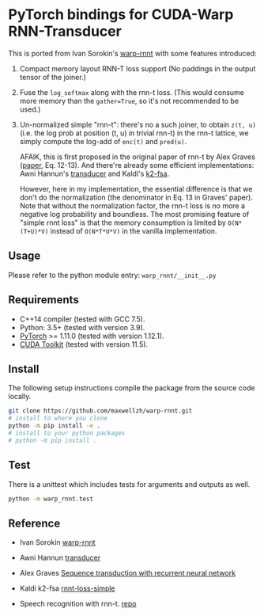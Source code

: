 
# PyTorch bindings for CUDA-Warp RNN-Transducer

This is ported from Ivan Sorokin's [warp-rnnt](https://github.com/1ytic/warp-rnnt) with some features introduced:

1. Compact memory layout RNN-T loss support (No paddings in the output tensor of the joiner.)
2. Fuse the `log_softmax` along with the rnn-t loss. (This would consume more memory than the `gather=True`, so it's not recommended to be used.)
3. Un-normalized simple "rnn-t": there's no a such joiner, to obtain `z(t, u)` (i.e. the log prob at position (t, u) in trivial rnn-t) in the rnn-t lattice, we simply compute the log-add of `enc(t)` and `pred(u)`.

    AFAIK, this is first proposed in the original paper of rnn-t by Alex Graves ([paper](https://arxiv.org/pdf/1211.3711.pdf), Eq. 12-13). And there're already some efficient implementations: Awni Hannun's [transducer](https://github.com/awni/transducer) and Kaldi's [k2-fsa](https://k2-fsa.github.io/k2/python_api/api.html#rnnt-loss-simple).
    
    However, here in my implementation, the essential difference is that we don't do the normalization (the denominator in Eq. 13 in Graves' paper). Note that without the normalization factor, the rnn-t loss is no more a negative log probability and boundless. The most promising feature of "simple rnnt loss" is that the memory consumption is limited by `O(N*(T+U)*V)` instead of `O(N*T*U*V)` in the vanilla implementation.

## Usage

Please refer to the python module entry: `warp_rnnt/__init__.py`

## Requirements

- C++14 compiler (tested with GCC 7.5).
- Python: 3.5+ (tested with version 3.9).
- [PyTorch](http://pytorch.org/) >= 1.11.0 (tested with version 1.12.1).
- [CUDA Toolkit](https://developer.nvidia.com/cuda-zone) (tested with version 11.5).



## Install

The following setup instructions compile the package from the source code locally.

```bash
git clone https://github.com/maxwellzh/warp-rnnt.git
# install to where you clone
python -m pip install -e .
# install to your python packages
# python -m pip install .
```

## Test
There is a unittest which includes tests for arguments and outputs as well.

```bash
python -m warp_rnnt.test
```


## Reference

- Ivan Sorokin [warp-rnnt](https://github.com/1ytic/warp-rnnt)

- Awni Hannun [transducer](https://github.com/awni/transducer)

- Alex Graves [Sequence transduction with recurrent neural network](https://arxiv.org/pdf/1211.3711.pdf)

- Kaldi k2-fsa [rnnt-loss-simple](https://k2-fsa.github.io/k2/python_api/api.html#rnnt-loss-simple)

- Speech recognition with rnn-t. [repo](https://github.com/maxwellzh/Transducer-dev)

